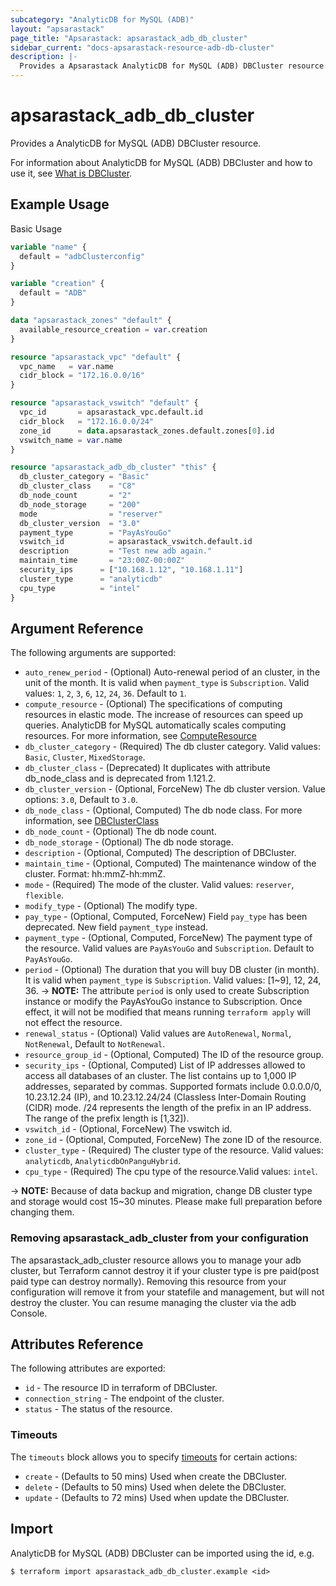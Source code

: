 ```yaml
---
subcategory: "AnalyticDB for MySQL (ADB)"
layout: "apsarastack"
page_title: "Apsarastack: apsarastack_adb_db_cluster"
sidebar_current: "docs-apsarastack-resource-adb-db-cluster"
description: |-
  Provides a Apsarastack AnalyticDB for MySQL (ADB) DBCluster resource.
---
```


# apsarastack\_adb\_db\_cluster

Provides a AnalyticDB for MySQL (ADB) DBCluster resource.

For information about AnalyticDB for MySQL (ADB) DBCluster and how to use it, see [What is DBCluster](https://www.alibabacloud.com/help/en/doc-detail/190519.htm).

## Example Usage

Basic Usage

```terraform
variable "name" {
  default = "adbClusterconfig"
}

variable "creation" {
  default = "ADB"
}

data "apsarastack_zones" "default" {
  available_resource_creation = var.creation
}

resource "apsarastack_vpc" "default" {
  vpc_name   = var.name
  cidr_block = "172.16.0.0/16"
}

resource "apsarastack_vswitch" "default" {
  vpc_id       = apsarastack_vpc.default.id
  cidr_block   = "172.16.0.0/24"
  zone_id      = data.apsarastack_zones.default.zones[0].id
  vswitch_name = var.name
}

resource "apsarastack_adb_db_cluster" "this" {
  db_cluster_category = "Basic"
  db_cluster_class    = "C8"
  db_node_count       = "2"
  db_node_storage     = "200"
  mode                = "reserver"
  db_cluster_version  = "3.0"
  payment_type        = "PayAsYouGo"
  vswitch_id          = apsarastack_vswitch.default.id
  description         = "Test new adb again."
  maintain_time       = "23:00Z-00:00Z"
  security_ips      = ["10.168.1.12", "10.168.1.11"]
  cluster_type      = "analyticdb"
  cpu_type          = "intel"
}
```

## Argument Reference

The following arguments are supported:

* `auto_renew_period` - (Optional) Auto-renewal period of an cluster, in the unit of the month. It is valid when `payment_type` is `Subscription`. Valid values: `1`, `2`, `3`, `6`, `12`, `24`, `36`. Default to `1`.
* `compute_resource` - (Optional) The specifications of computing resources in elastic mode. The increase of resources can speed up queries. AnalyticDB for MySQL automatically scales computing resources. For more information, see [ComputeResource](https://www.alibabacloud.com/help/en/doc-detail/144851.htm)
* `db_cluster_category` - (Required) The db cluster category. Valid values: `Basic`, `Cluster`, `MixedStorage`.
* `db_cluster_class` - (Deprecated) It duplicates with attribute db_node_class and is deprecated from 1.121.2.
* `db_cluster_version` - (Optional, ForceNew) The db cluster version. Value options: `3.0`, Default to `3.0`.
* `db_node_class` - (Optional, Computed) The db node class. For more information, see [DBClusterClass](https://help.aliyun.com/document_detail/190519.html)
* `db_node_count` - (Optional) The db node count.
* `db_node_storage` - (Optional) The db node storage.
* `description` - (Optional, Computed) The description of DBCluster.
* `maintain_time` - (Optional, Computed) The maintenance window of the cluster. Format: hh:mmZ-hh:mmZ.
* `mode` - (Required) The mode of the cluster. Valid values: `reserver`, `flexible`.
* `modify_type` - (Optional) The modify type.
* `pay_type` - (Optional, Computed, ForceNew) Field `pay_type` has been deprecated. New field `payment_type` instead.
* `payment_type` - (Optional, Computed, ForceNew) The payment type of the resource. Valid values are `PayAsYouGo` and `Subscription`. Default to `PayAsYouGo`.
* `period` - (Optional) The duration that you will buy DB cluster (in month). It is valid when `payment_type` is `Subscription`. Valid values: [1~9], 12, 24, 36.
-> **NOTE:** The attribute `period` is only used to create Subscription instance or modify the PayAsYouGo instance to Subscription. Once effect, it will not be modified that means running `terraform apply` will not effect the resource.
* `renewal_status` - (Optional) Valid values are `AutoRenewal`, `Normal`, `NotRenewal`, Default to `NotRenewal`.
* `resource_group_id` - (Optional, Computed) The ID of the resource group.
* `security_ips` - (Optional, Computed) List of IP addresses allowed to access all databases of an cluster. The list contains up to 1,000 IP addresses, separated by commas. Supported formats include 0.0.0.0/0, 10.23.12.24 (IP), and 10.23.12.24/24 (Classless Inter-Domain Routing (CIDR) mode. /24 represents the length of the prefix in an IP address. The range of the prefix length is [1,32]).
* `vswitch_id` - (Optional, ForceNew) The vswitch id.
* `zone_id` - (Optional, Computed, ForceNew) The zone ID of the resource.
* `cluster_type` - (Required) The cluster type of the resource. Valid values: `analyticdb`, `AnalyticdbOnPanguHybrid`.
* `cpu_type` - (Required) The cpu type of the resource.Valid values: `intel`.

-> **NOTE:** Because of data backup and migration, change DB cluster type and storage would cost 15~30 minutes. Please make full preparation before changing them.

### Removing apsarastack_adb_cluster from your configuration
 
The apsarastack_adb_cluster resource allows you to manage your adb cluster, but Terraform cannot destroy it if your cluster type is pre paid(post paid type can destroy normally). Removing this resource from your configuration will remove it from your statefile and management, but will not destroy the cluster. You can resume managing the cluster via the adb Console.

## Attributes Reference

The following attributes are exported:

* `id` - The resource ID in terraform of DBCluster.
* `connection_string` - The endpoint of the cluster.
* `status` - The status of the resource.

### Timeouts

The `timeouts` block allows you to specify [timeouts](https://www.terraform.io/docs/configuration-0-11/resources.html#timeouts) for certain actions:

* `create` - (Defaults to 50 mins) Used when create the DBCluster.
* `delete` - (Defaults to 50 mins) Used when delete the DBCluster.
* `update` - (Defaults to 72 mins) Used when update the DBCluster.

## Import

AnalyticDB for MySQL (ADB) DBCluster can be imported using the id, e.g.

```
$ terraform import apsarastack_adb_db_cluster.example <id>
```

